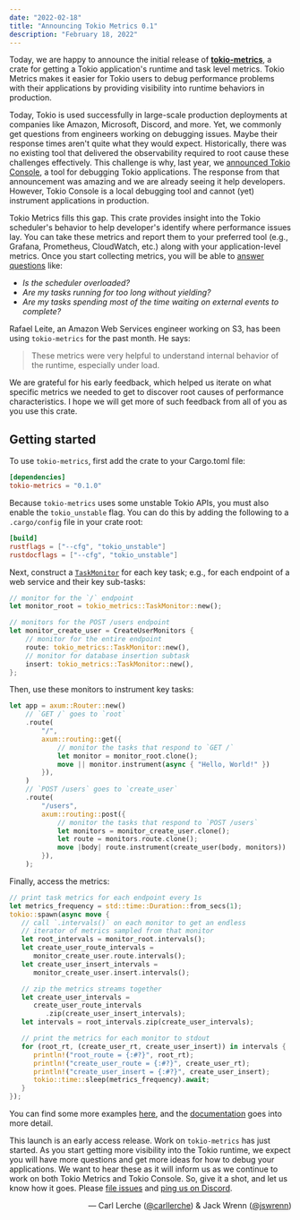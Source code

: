 ```yaml
---
date: "2022-02-18"
title: "Announcing Tokio Metrics 0.1"
description: "February 18, 2022"
---
```


Today, we are happy to announce the initial release of
[**tokio-metrics**][crates.io], a crate for getting a Tokio application's
runtime and task level metrics. Tokio Metrics makes it easier for Tokio users to
debug performance problems with their applications by providing visibility into
runtime behaviors in production.

[crates.io]: https://crates.io/crates/tokio-metrics

Today, Tokio is used successfully in large-scale production deployments at
companies like Amazon, Microsoft, Discord, and more. Yet, we commonly get
questions from engineers working on debugging issues. Maybe their response
times aren't quite what they would expect. Historically, there was no existing
tool that delivered the observability required to root cause these challenges
effectively. This challenge is why, last year, we [announced Tokio
Console][console-announcement], a tool for debugging Tokio applications. The
response from that announcement was amazing and we are already seeing it help
developers. However, Tokio Console is a local debugging tool and cannot (yet)
instrument applications in production.

[console-announcement]: ./2021-12-announcing-tokio-console

Tokio Metrics fills this gap. This crate provides insight into the Tokio
scheduler's behavior to help developer's identify where performance issues lay.
You can take these metrics and report them to your preferred tool (e.g.,
Grafana, Prometheus, CloudWatch, etc.) along with your application-level
metrics. Once you start collecting metrics, you will be able to [answer
questions] like:

- *Is the scheduler overloaded?*
- *Are my tasks running for too long without yielding?*
- *Are my tasks spending most of the time waiting on external events to
  complete?*

[answer questions]: https://docs.rs/tokio-metrics/0.1.0/tokio_metrics/struct.TaskMonitor.html#why-are-my-tasks-slow

Rafael Leite, an Amazon Web Services engineer working on S3, has been using
`tokio-metrics` for the past month. He says:

> These metrics were very helpful to understand internal behavior of the
> runtime, especially under load.

We are grateful for his early feedback, which helped us iterate on what
specific metrics we needed to get to discover root causes of performance
characteristics. I hope we will get more of such feedback from all of you as
you use this crate.

## Getting started

To use `tokio-metrics`, first add the crate to your Cargo.toml file:

```toml
[dependencies]
tokio-metrics = "0.1.0"
```

Because `tokio-metrics` uses some unstable Tokio APIs, you must also enable the
`tokio_unstable` flag. You can do this by adding the following to a
`.cargo/config` file in your crate root:

```toml
[build]
rustflags = ["--cfg", "tokio_unstable"]
rustdocflags = ["--cfg", "tokio_unstable"]
```

Next, construct a [`TaskMonitor`] for each key task; e.g., for each endpoint of
a web service and their key sub-tasks:

[`TaskMonitor`]: https://docs.rs/tokio-metrics/0.1.0/tokio_metrics/struct.TaskMonitor.html

```rust
// monitor for the `/` endpoint
let monitor_root = tokio_metrics::TaskMonitor::new();

// monitors for the POST /users endpoint
let monitor_create_user = CreateUserMonitors {
    // monitor for the entire endpoint
    route: tokio_metrics::TaskMonitor::new(),
    // monitor for database insertion subtask
    insert: tokio_metrics::TaskMonitor::new(),
};
```

Then, use these monitors to instrument key tasks:

```rust
let app = axum::Router::new()
    // `GET /` goes to `root`
    .route(
        "/",
        axum::routing::get({
            // monitor the tasks that respond to `GET /`
            let monitor = monitor_root.clone();
            move || monitor.instrument(async { "Hello, World!" })
        }),
    )
    // `POST /users` goes to `create_user`
    .route(
        "/users",
        axum::routing::post({
            // monitor the tasks that respond to `POST /users`
            let monitors = monitor_create_user.clone();
            let route = monitors.route.clone();
            move |body| route.instrument(create_user(body, monitors))
        }),
    );
```

Finally, access the metrics:

```rust
// print task metrics for each endpoint every 1s
let metrics_frequency = std::time::Duration::from_secs(1);
tokio::spawn(async move {
   // call `.intervals()` on each monitor to get an endless
   // iterator of metrics sampled from that monitor
   let root_intervals = monitor_root.intervals();
   let create_user_route_intervals =
      monitor_create_user.route.intervals();
   let create_user_insert_intervals =
      monitor_create_user.insert.intervals();

   // zip the metrics streams together
   let create_user_intervals =
      create_user_route_intervals
         .zip(create_user_insert_intervals);
   let intervals = root_intervals.zip(create_user_intervals);

   // print the metrics for each monitor to stdout
   for (root_rt, (create_user_rt, create_user_insert)) in intervals {
      println!("root_route = {:#?}", root_rt);
      println!("create_user_route = {:#?}", create_user_rt);
      println!("create_user_insert = {:#?}", create_user_insert);
      tokio::time::sleep(metrics_frequency).await;
   }
});
```
You can find some more examples [here][examples], and the
[documentation][docs.rs] goes into more detail.

[examples]: https://github.com/tokio-rs/tokio-metrics/tree/main/examples
[docs.rs]: https://docs.rs/tokio-metrics

This launch is an early access release. Work on `tokio-metrics` has just
started. As you start getting more visibility into the Tokio runtime, we expect
you will have more questions and get more ideas for how to debug your
applications. We want to hear these as it will inform us as we continue to work
on both Tokio Metrics and Tokio Console. So, give it a shot, and let us know
how it goes. Please [file issues][issue-tracker] and [ping us on
Discord][discord].

[issue-tracker]: https://github.com/tokio-rs/tokio-metrics/issues
[discord]: https://discord.gg/tokio

<div style="text-align:right">
   &mdash; Carl Lerche (<a href="https://github.com/carllerche">@carllerche</a>)
   &amp; Jack Wrenn (<a href="https://github.com/jswrenn">@jswrenn</a>)
</div>
